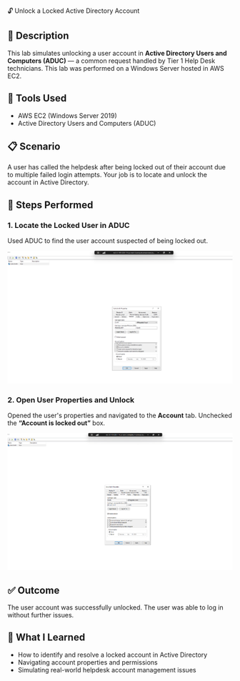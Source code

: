 🔓 Unlock a Locked Active Directory Account

## 📄 Description

This lab simulates unlocking a user account in **Active Directory Users and Computers (ADUC)** — a common request handled by Tier 1 Help Desk technicians. This lab was performed on a Windows Server hosted in AWS EC2.


## 🧰 Tools Used

- AWS EC2 (Windows Server 2019)
- Active Directory Users and Computers (ADUC)


## 📋 Scenario

 A user has called the helpdesk after being locked out of their account due to multiple failed login attempts. Your job is to locate and unlock the account in Active Directory.


## 🧪 Steps Performed

### 1. Locate the Locked User in ADUC

Used ADUC to find the user account suspected of being locked out.

![Find Locked User](https://github.com/ReggieS22/active-directory-helpdesk-labs/blob/2f577b3617ed4a559447d26aa0947c2242d16ee0/03-Unlock-account/Unlocking%20a%20locked%20account%20in%20Active%20Directory/locking%20account.png)


### 2. Open User Properties and Unlock

Opened the user's properties and navigated to the **Account** tab. Unchecked the **“Account is locked out”** box.

![Unlock Checkbox](https://github.com/ReggieS22/active-directory-helpdesk-labs/blob/2f577b3617ed4a559447d26aa0947c2242d16ee0/03-Unlock-account/Unlocking%20a%20locked%20account%20in%20Active%20Directory/unlocking%20account.png)


## ✅ Outcome

The user account was successfully unlocked. The user was able to log in without further issues.


## 🧠 What I Learned

- How to identify and resolve a locked account in Active Directory
- Navigating account properties and permissions
- Simulating real-world helpdesk account management issues
